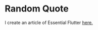 # Random Quote

I create an article of Essential Flutter [here.](https://medium.com/@kuwali/flutter-essential-what-you-need-to-know-567ad25dcd8f)